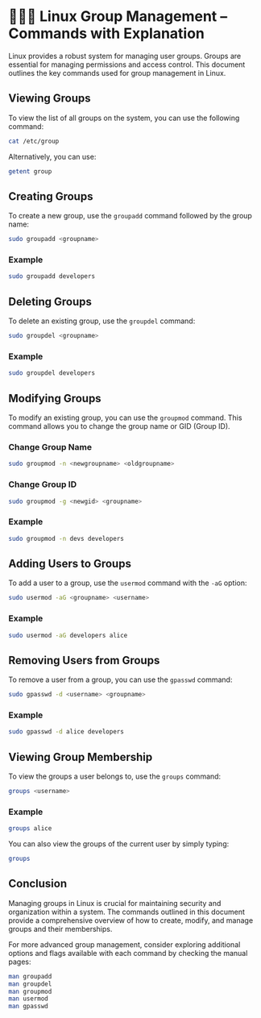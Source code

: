 # 👤👤👤 Linux Group Management – Commands with Explanation

Linux provides a robust system for managing user groups. Groups are essential for managing permissions and access control. This document outlines the key commands used for group management in Linux.

## Viewing Groups

To view the list of all groups on the system, you can use the following command:

```bash
cat /etc/group
```

Alternatively, you can use:

```bash
getent group
```

## Creating Groups

To create a new group, use the `groupadd` command followed by the group name:

```bash
sudo groupadd <groupname>
```

### Example

```bash
sudo groupadd developers
```

## Deleting Groups

To delete an existing group, use the `groupdel` command:

```bash
sudo groupdel <groupname>
```

### Example

```bash
sudo groupdel developers
```

## Modifying Groups

To modify an existing group, you can use the `groupmod` command. This command allows you to change the group name or GID (Group ID).

### Change Group Name

```bash
sudo groupmod -n <newgroupname> <oldgroupname>
```

### Change Group ID

```bash
sudo groupmod -g <newgid> <groupname>
```

### Example

```bash
sudo groupmod -n devs developers
```

## Adding Users to Groups

To add a user to a group, use the `usermod` command with the `-aG` option:

```bash
sudo usermod -aG <groupname> <username>
```

### Example

```bash
sudo usermod -aG developers alice
```

## Removing Users from Groups

To remove a user from a group, you can use the `gpasswd` command:

```bash
sudo gpasswd -d <username> <groupname>
```

### Example

```bash
sudo gpasswd -d alice developers
```

## Viewing Group Membership

To view the groups a user belongs to, use the `groups` command:

```bash
groups <username>
```

### Example

```bash
groups alice
```

You can also view the groups of the current user by simply typing:

```bash
groups
```

## Conclusion

Managing groups in Linux is crucial for maintaining security and organization within a system. The commands outlined in this document provide a comprehensive overview of how to create, modify, and manage groups and their memberships.

For more advanced group management, consider exploring additional options and flags available with each command by checking the manual pages:

```bash
man groupadd
man groupdel
man groupmod
man usermod
man gpasswd
```


